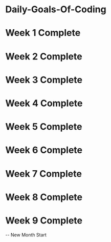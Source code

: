 # Daily-Goals-Of-Coding
# Week 1 Complete 
# Week 2 Complete 
# Week 3 Complete 
# Week 4 Complete  
# Week 5 Complete
# Week 6 Complete 
# Week 7 Complete 
# Week 8 Complete
# Week 9 Complete 
-- New Month Start 
